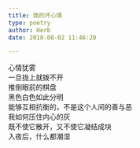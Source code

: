 ```yaml
---  
title: 我的坏心情  
type: poetry  
author: Herb  
date: 2018-08-02 11:46:20  

---  
```

心情犹雾  
一旦拢上就拨不开  
推倒眼前的棋盘  
黑色白色如此分明  
能够互相抗衡的，不是这个人间的善与恶  
我如何压住内心的灰  
既不使它散开，又不使它凝结成块  
入夜后，什么都潮湿